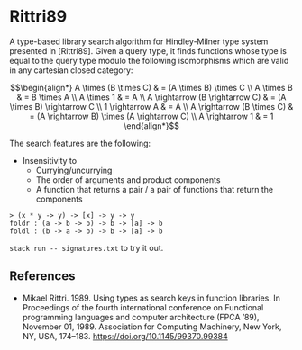 # Rittri89

A type-based library search algorithm for Hindley-Milner type system presented in [Rittri89].
Given a query type, it finds functions whose type is equal to the query type modulo the following isomorphisms which are valid in any cartesian closed category:

```math
\begin{align*}
  A \times (B \times C) & = (A \times B) \times C \\
  A \times B & = B \times A \\
  A \times 1 & = A \\
  A \rightarrow (B \rightarrow C) & = (A \times B) \rightarrow C \\
  1 \rightarrow A & = A \\
  A \rightarrow (B \times C) & = (A \rightarrow B) \times (A \rightarrow C) \\
  A \rightarrow 1 & = 1
\end{align*}
```

The search features are the following:

- Insensitivity to
  - Currying/uncurrying
  - The order of arguments and product components
  - A function that returns a pair / a pair of functions that return the components

```text
> (x * y -> y) -> [x] -> y -> y
foldr : (a -> b -> b) -> b -> [a] -> b
foldl : (b -> a -> b) -> b -> [a] -> b
```

`stack run -- signatures.txt` to try it out.

## References

- Mikael Rittri. 1989. Using types as search keys in function libraries. In Proceedings of the fourth international conference on Functional programming languages and computer architecture (FPCA ’89), November 01, 1989. Association for Computing Machinery, New York, NY, USA, 174–183. https://doi.org/10.1145/99370.99384
